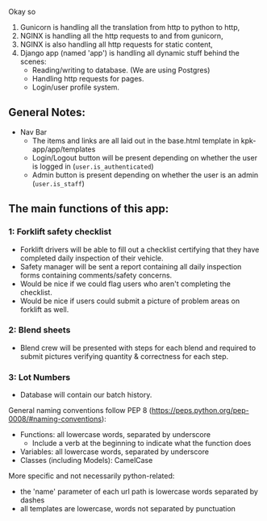 Okay so 
1. Gunicorn is handling all the translation from http to python to http, 
2. NGINX is handling all the http requests to and from gunicorn,
3. NGINX is also handling all http requests for static content, 
4. Django app (named 'app') is handling all dynamic stuff behind the scenes:
    - Reading/writing to database. (We are using Postgres)
    - Handling http requests for pages.
    - Login/user profile system.

## General Notes:
 - Nav Bar
     - The items and links are all laid out in the base.html template in kpk-app/app/templates
     - Login/Logout button will be present depending on whether the user is logged in (`user.is_authenticated`)
     - Admin button is present depending on whether the user is an admin (`user.is_staff`)


## The main functions of this app:

### 1: Forklift safety checklist
 - Forklift drivers will be able to fill out a checklist certifying that they have completed daily inspection of their vehicle.
 - Safety manager will be sent a report containing all daily inspection forms containing comments/safety concerns.
 - Would be nice if we could flag users who aren't completing the checklist.   
 - Would be nice if users could submit a picture of problem areas on forklift as well.

### 2: Blend sheets 
 - Blend crew will be presented with steps for each blend and required to submit pictures verifying quantity & correctness for each step. 

### 3: Lot Numbers
 - Database will contain our batch history. 




General naming conventions follow PEP 8 (https://peps.python.org/pep-0008/#naming-conventions):
 - Functions: all lowercase words, separated by underscore
	- Include a verb at the beginning to indicate what the function does
 - Variables: all lowercase words, separated by underscore
 - Classes (including Models): CamelCase

More specific and not necessarily python-related: 
 - the 'name' parameter of each url path is lowercase words separated by dashes
 - all templates are lowercase, words not separated by punctuation